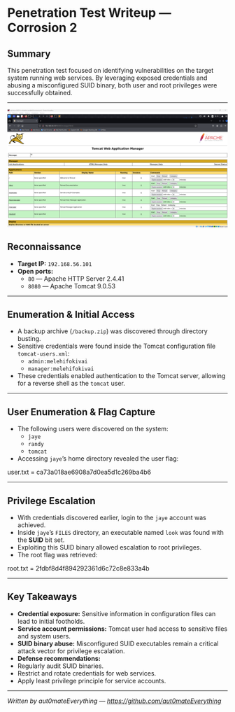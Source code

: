 # Penetration Test Writeup — Corrosion 2

## Summary

This penetration test focused on identifying vulnerabilities on the target system running web services. By leveraging exposed credentials and abusing a misconfigured SUID binary, both user and root privileges were successfully obtained.

---
![banner](img/tomcat_webpage.png)
## Reconnaissance

- **Target IP:** `192.168.56.101`
- **Open ports:**
  - `80` — Apache HTTP Server 2.4.41
  - `8080` — Apache Tomcat 9.0.53

---

## Enumeration & Initial Access

- A backup archive (`/backup.zip`) was discovered through directory busting.
- Sensitive credentials were found inside the Tomcat configuration file `tomcat-users.xml`:
  - `admin:melehifokivai`
  - `manager:melehifokivai`
- These credentials enabled authentication to the Tomcat server, allowing for a reverse shell as the `tomcat` user.

---

## User Enumeration & Flag Capture

- The following users were discovered on the system:
  - `jaye`
  - `randy`
  - `tomcat`
- Accessing `jaye`’s home directory revealed the user flag:

user.txt = ca73a018ae6908a7d0ea5d1c269ba4b6

---

## Privilege Escalation

- With credentials discovered earlier, login to the `jaye` account was achieved.
- Inside `jaye`’s `FILES` directory, an executable named `look` was found with the **SUID** bit set.
- Exploiting this SUID binary allowed escalation to root privileges.
- The root flag was retrieved:

root.txt = 2fdbf8d4f894292361d6c72c8e833a4b

---

## Key Takeaways

- **Credential exposure:** Sensitive information in configuration files can lead to initial footholds.
- **Service account permissions:** Tomcat user had access to sensitive files and system users.
- **SUID binary abuse:** Misconfigured SUID executables remain a critical attack vector for privilege escalation.
- **Defense recommendations:**
- Regularly audit SUID binaries.
- Restrict and rotate credentials for web services.
- Apply least privilege principle for service accounts.

---

*Written by aut0mateEverything — https://github.com/aut0mateEverything*  


